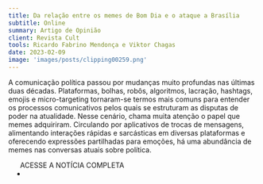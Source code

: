 ```yaml
---
title: Da relação entre os memes de Bom Dia e o ataque a Brasília
subtitle: Online
summary: Artigo de Opinião
client: Revista Cult
tools: Ricardo Fabrino Mendonça e Viktor Chagas
date: 2023-02-09
image: 'images/posts/clipping00259.png'
---
```


A comunicação política passou por mudanças muito profundas nas últimas duas décadas. Plataformas, bolhas, robôs, algoritmos, lacração, hashtags, emojis e micro-targeting tornaram-se termos mais comuns para entender os processos comunicativos pelos quais se estruturam as disputas de poder na atualidade. Nesse cenário, chama muita atenção o papel que memes adquiriram. Circulando por aplicativos de trocas de mensagens, alimentando interações rápidas e sarcásticas em diversas plataformas e oferecendo expressões partilhadas para emoções, há uma abundância de memes nas conversas atuais sobre política.

<div class="post__share"><ul class="share__list list-reset">ACESSE A NOTÍCIA COMPLETA<li class="share__item" style="margin-left: 10px"><a class="share__link share__facebook" style="background: #fa5657" href="https://revistacult.uol.com.br/home/da-relacao-entre-os-memes-de-bom-dia-e-o-ataque-brasilia/" title="Link" rel="nofollow"><i class="fa-solid fa-link"></i></a></li></ul></div>
<!-- <div class="gallery-box"><div class="gallery"><img src="/clipping/images/example-1.jpg" loading="lazy" alt="Project"><img src="/clipping/images/example-2.jpg" loading="lazy" alt="Project"></div><em>Gallery / <a href="https://www.freepik.com/" target="_blank">Freepic</a></em></div> -->
